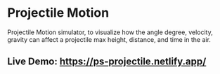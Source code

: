 # Projectile Motion
Projectile Motion simulator, to visualize how the angle degree, velocity, gravity can affect a projectile max height, distance, and time in the air.

## Live Demo: https://ps-projectile.netlify.app/

